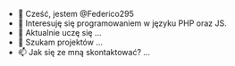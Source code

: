 - 👋 Cześć, jestem @Federico295
- 👀 Interesuję się programowaniem w języku PHP oraz JS.
- 🌱 Aktualnie uczę się ...
- 💞️ Szukam projektów ...
- 📫 Jak się ze mną skontaktować? ...

<!---
Federico295/Federico295 is a ✨ special ✨ repository because its `README.md` (this file) appears on your GitHub profile.
You can click the Preview link to take a look at your changes.
--->
